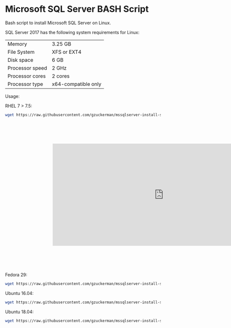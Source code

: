 # Microsoft SQL Server BASH Script

Bash script to install Microsoft SQL Server on Linux.

SQL Server 2017 has the following system requirements for Linux:

|   |        |
| ------------- |:--------------|
| Memory        | 3.25 GB |
| File System   | XFS or EXT4 |
| Disk space	      | 6 GB     |
| Processor speed   | 2 GHz      |
| Processor cores   | 2 cores |
| Processor type    | x64-compatible only  |

Usage:

RHEL 7 > 7.5:

```bash
wget https://raw.githubusercontent.com/gzuckerman/mssqlserver-install-script/master/mssqlserver-rhel-75.sh && chmod u+x mssqlserver-rhel.sh && sudo ./mssqlserver-rhel.sh

```
<iframe
  src="https://carbon.now.sh/embed/fd5521295db02c5996aaffcf8720a176"
  style="transform:scale(0.7); width:1024px; height:473px; border:0; overflow:hidden;"
  sandbox="allow-scripts allow-same-origin">
</iframe>

Fedora 29:

```bash
wget https://raw.githubusercontent.com/gzuckerman/mssqlserver-install-script/master/mssqlserver-fedora-29.sh && chmod u+x mssqlserver-rhel.sh && sudo ./mssqlserver-rhel.sh

```

Ubuntu 16.04:

```bash
wget https://raw.githubusercontent.com/gzuckerman/mssqlserver-install-script/master/mssqlserver-ubuntu-16.04.sh && chmod u+x mssqlserver-ubuntu.sh && sudo ./mssqlserver-ubuntu.sh

```

Ubuntu 18.04:

```bash
wget https://raw.githubusercontent.com/gzuckerman/mssqlserver-install-script/master/mssqlserver-ubuntu-18.04.sh && chmod u+x mssqlserver-ubuntu.sh && sudo ./mssqlserver-ubuntu.sh

```
